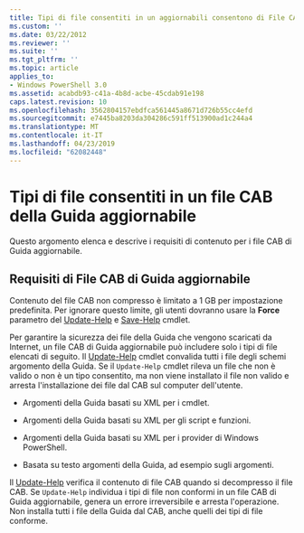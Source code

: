 ```yaml
---
title: Tipi di file consentiti in un aggiornabili consentono di File CAB | Microsoft Docs
ms.custom: ''
ms.date: 03/22/2012
ms.reviewer: ''
ms.suite: ''
ms.tgt_pltfrm: ''
ms.topic: article
applies_to:
- Windows PowerShell 3.0
ms.assetid: acabdb93-c41a-4b8d-acbe-45cdab91e198
caps.latest.revision: 10
ms.openlocfilehash: 3562804157ebdfca561445a8671d726b55cc4efd
ms.sourcegitcommit: e7445ba8203da304286c591ff513900ad1c244a4
ms.translationtype: MT
ms.contentlocale: it-IT
ms.lasthandoff: 04/23/2019
ms.locfileid: "62082448"
---
```

# <a name="file-types-permitted-in-an-updatable-help-cab-file"></a>Tipi di file consentiti in un file CAB della Guida aggiornabile

Questo argomento elenca e descrive i requisiti di contenuto per i file CAB di Guida aggiornabile.

## <a name="updatable-help-cab-file-requirements"></a>Requisiti di File CAB di Guida aggiornabile

Contenuto del file CAB non compresso è limitato a 1 GB per impostazione predefinita. Per ignorare questo limite, gli utenti dovranno usare la **Force** parametro del [Update-Help](/powershell/module/Microsoft.PowerShell.Core/Update-Help) e [Save-Help](/powershell/module/Microsoft.PowerShell.Core/Save-Help) cmdlet.

Per garantire la sicurezza dei file della Guida che vengono scaricati da Internet, un file CAB di Guida aggiornabile può includere solo i tipi di file elencati di seguito. Il [Update-Help](/powershell/module/Microsoft.PowerShell.Core/Update-Help) cmdlet convalida tutti i file degli schemi argomento della Guida. Se il `Update-Help` cmdlet rileva un file che non è valido o non è un tipo consentito, ma non viene installato il file non valido e arresta l'installazione dei file dal CAB sul computer dell'utente.

- Argomenti della Guida basati su XML per i cmdlet.

- Argomenti della Guida basati su XML per gli script e funzioni.

- Argomenti della Guida basati su XML per i provider di Windows PowerShell.

- Basata su testo argomenti della Guida, ad esempio sugli argomenti.

Il [Update-Help](/powershell/module/Microsoft.PowerShell.Core/Update-Help) verifica il contenuto di file CAB quando si decompresso il file CAB. Se `Update-Help` individua i tipi di file non conformi in un file CAB di Guida aggiornabile, genera un errore irreversibile e arresta l'operazione. Non installa tutti i file della Guida dal CAB, anche quelli dei tipi di file conforme.